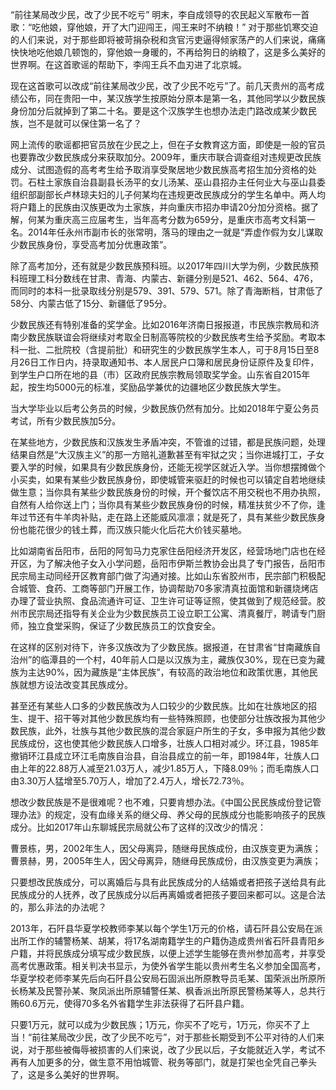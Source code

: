 “前往某局改少民，改了少民不吃亏”
明末，李自成领导的农民起义军散布一首歌：“吃他娘，穿他娘，开了大门迎闯王，闯王来时不纳粮！” 对于那些饥寒交迫的人们来说，对于那些即将被苛捐杂税和贪官污吏逼得倾家荡产的人们来说，痛痛快快地吃他娘几顿饱的，穿他娘一身暖的，不再给狗日的纳粮了，这是多么美好的世界啊。在这首歌谣的帮助下，李闯王兵不血刃进了北京城。

现在这首歌可以改成“前往某局改少民，改了少民不吃亏”了。前几天贵州的高考成绩公布，同在贵阳一中，某汉族学生按原始分原本是第一名，其他同学以少数民族身份加分后就掉到了第二十名。要是这个汉族学生也想办法走门路改成某少数民族，岂不是就可以保住第一名了？

网上流传的歌谣都把官员放在少民之上，但在子女教育这方面，即使是一般的官员也要靠改少数民族成分来获取加分。2009年，重庆市联合调查组对违规更改民族成分、试图造假的高考考生给予取消享受聚居地少数民族高考招生加分资格的处罚。石柱土家族自治县副县长汤平的女儿汤某、巫山县招办主任何业大与巫山县委组织部副部长卢林琼夫妇的儿子何某均在违规更改民族成分的学生名单中。两人均将户籍上的民族由汉族更改为土家族，并向重庆市招办申请20分加分资格。据了解，何某为重庆高三应届考生，当年高考分数为659分，是重庆市高考文科第一名。2014年任永州市副市长的张常明，落马的理由之一就是“弄虚作假为女儿谋取少数民族身份，享受高考加分优惠政策”。

除了高考加分，还有就是少数民族预科班。以2017年四川大学为例，少数民族预科班理工科分数线在甘肃、青海、内蒙古、新疆分别是521、462、564、476，而同时的本科一批录取线分别是579、391、579、571。除了青海断档，甘肃低了58分、内蒙古低了15分、新疆低了95分。

少数民族还有特别准备的奖学金。比如2016年济南日报报道，市民族宗教局和济南少数民族联谊会将继续对考取全日制高等院校的少数民族考生给予奖励。考取本科一批、二批院校（含提前批）和研究生的少数民族学生本人，可于8月15日至8月26日工作日内，持录取通知书、本人居民户口簿和居民身份证原件及复印件，到学生户口所在地的县（市）区政府民族宗教局领取奖学金。山东省自2015年起，按生均5000元的标准，奖励品学兼优的边疆地区少数民族大学生。

当大学毕业以后考公务员的时候，少数民族仍然有加分。比如2018年宁夏公务员考试，所有少数民族加5分。

在某些地方，少数民族和汉族发生矛盾冲突，不管谁的过错，都是民族问题，处理结果自然是“大汉族主义”的那一方赔礼道歉甚至有牢狱之灾；当你进城打工，子女要入学的时候，如果具有少数民族身份，还能无视学区就近入学。当你想摆摊做个小买卖，如果有某些少数民族身份，即使城管来驱赶的时候也可以镇定自若地继续做生意；当你具有某些少数民族身份的时候，开个餐饮店不用交税也不用办执照，自然有人给你送上门；当你具有某些少数民族身份的时候，精准扶贫少不了你，逢年过节还有牛羊肉补贴，走在路上还能威风凛凛；就是死了，具有某些少数民族身份也能花很少的钱土葬，而汉族只能火化后花大价钱买墓地。

比如湖南省岳阳市，岳阳的阿訇马力克家住岳阳经济开发区，经营场地门店也在经开区，为了解决他子女入小学问题，岳阳市伊斯兰教协会出具了专门报告，岳阳市民宗局主动同经开区教育部门做了沟通对接。比如山东省胶州市，民宗部门积极配合城管、食药、工商等部门开展工作，协调帮助70多家清真拉面馆和新疆烧烤店办理了营业执照、食品流通许可证、卫生许可证等证照，使其做到了规范经营。胶州市民宗局还指导有关企业为少数民族员工设立职工公寓、清真餐厅，聘请专门厨师，独立食堂采购，保证了少数民族员工的饮食安全。

在这样的区别对待下，许多汉族改为了少数民族。据报道，在甘肃省“甘南藏族自治州”的临潭县的一个村，40年前人口是以汉族为主，藏族仅30%，现在已变为藏族为主达90%，因为藏族是“主体民族”，有较高的政治地位和政策优惠，其他民族就想方设法改变其民族成分。

甚至还有某些人口多的少数民族改为人口较少的少数民族。比如在壮族地区的招生、提干、招干等对其他少数民族均有一些特殊照顾，也使部分壮族改报为其他少数民族，此外，壮族与其他少数民族的混合家庭户所生的子女，多申报为其他少数民族成份，这也使其他少数民族人口增多，壮族人口相对减少。环江县，1985年撤销环江县成立环江毛南族自治县，自治县成立的前一年，即1984年，壮族人口由上年的22.88万人减至21.03万人，减少1.85万人，下降8.09％；而毛南族人口由3.30万人猛增至5.70万人，增加了2.4万人，增长72.73％。

想改少数民族是不是很难呢？也不难，只要肯想办法。《中国公民民族成份登记管理办法》的规定，没有血缘关系的继父母、养父母的民族成分也能影响孩子的民族成分。比如2017年山东聊城民宗局就公布了这样的汉改少的情况：

曹景栋，男，2002年生人，因父母离异，随继母民族成份，由汉族变更为满族；
曹景赫，男，2005年生人，因父母离异，随继母民族成份，由汉族变更为满族；

只要想改民族成分，可以离婚后与具有此民族成分的人结婚或者把孩子送给具有此民族成分的人抚养，改了民族成分以后再离婚或者把孩子要回来都可以。这是合法的，那么非法的办法呢？

2013年，石阡县华夏学校教师李某以每个学生1万元的价格，请石阡县公安局在派出所工作的辅警杨某、胡某，将17名湖南籍学生的户籍伪造成贵州省石阡县青阳乡户籍，并将民族成分填写成少数民族，以便上述学生能够在贵州参加高考，并享受高考优惠政策。相关判决书显示，为使外省学生能以贵州考生名义参加全国高考，华夏学校老师李某先后向石阡县公安局石固派出所原教导员毛某、国荣派出所原所长杨某及民警孙某、聚凤派出所原辅警任某、枫香派出所原民警杨某等人，总共行贿60.6万元，使得70多名外省籍学生非法获得了石阡县户籍。

只要1万元，就可以成为少数民族；1万元，你买不了吃亏，1万元，你买不了上当！“前往某局改少民，改了少民不吃亏”，对于那些长期受到不公平对待的人们来说，对于那些被侮辱被损害的人们来说，改了少民以后，子女能就近入学，考试不再有人加更多的分，做生意不用怕城管、税务等部门，就是打架也全凭自己拳头了，这是多么美好的世界啊。

